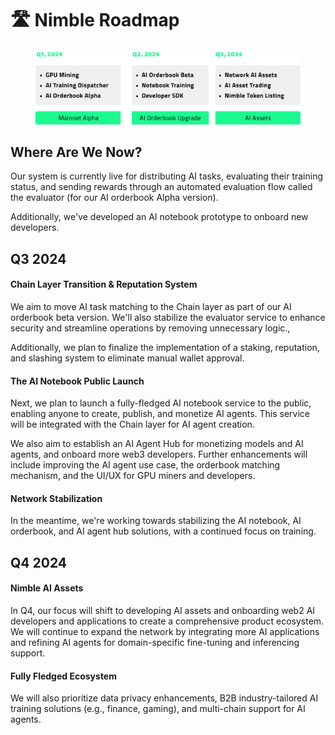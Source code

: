 # 🛣️ Nimble Roadmap

<figure><img src="../.gitbook/assets/Group 1312317524 (2).png" alt=""><figcaption></figcaption></figure>

## Where Are We Now?

Our system is currently live for distributing AI tasks, evaluating their training status, and sending rewards through an automated evaluation flow called the evaluator (for our AI orderbook Alpha version).&#x20;

Additionally, we've developed an AI notebook prototype to onboard new developers.

## Q3 2024

#### Chain Layer Transition & Reputation System&#x20;

We aim to move AI task matching to the Chain layer as part of our AI orderbook beta version. We'll also stabilize the evaluator service to enhance security and streamline operations by removing unnecessary logic.,&#x20;

Additionally, we plan to finalize the implementation of a staking, reputation, and slashing system to eliminate manual wallet approval.

#### The AI Notebook Public Launch&#x20;

Next, we plan to launch a fully-fledged AI notebook service to the public, enabling anyone to create, publish, and monetize AI agents. This service will be integrated with the Chain layer for AI agent creation.&#x20;

We also aim to establish an AI Agent Hub for monetizing models and AI agents, and onboard more web3 developers. Further enhancements will include improving the AI agent use case, the orderbook matching mechanism, and the UI/UX for GPU miners and developers.

#### Network Stabilization&#x20;

In the meantime, we're working towards stabilizing the AI notebook, AI orderbook, and AI agent hub solutions, with a continued focus on training.

## Q4 2024

#### Nimble AI Assets

In Q4, our focus will shift to developing AI assets and onboarding web2 AI developers and applications to create a comprehensive product ecosystem. We will continue to expand the network by integrating more AI applications and refining AI agents for domain-specific fine-tuning and inferencing support.

#### Fully Fledged Ecosystem

We will also prioritize data privacy enhancements, B2B industry-tailored AI training solutions (e.g., finance, gaming), and multi-chain support for AI agents.
